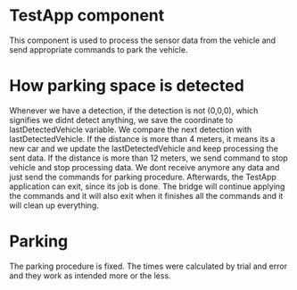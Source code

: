 # TestApp component

This component is used to process the sensor data from the vehicle and send appropriate commands to park the vehicle.



# How parking space is detected

Whenever we have a detection, if the detection is not (0,0,0), which signifies we didnt detect anything, we save the coordinate to lastDetectedVehicle variable. We compare the next detection with lastDetectedVehicle. If the distance is more than 4 meters, it means its a new car and we update the lastDetectedVehicle and keep processing the sent data. If the distance is more than 12 meters, we send command to stop vehicle and stop processing data. We dont receive anymore any data and just send the commands for parking procedure. Afterwards, the TestApp application can exit, since its job is done. The bridge  will continue applying the commands and it will also exit when  it finishes all the commands and it will clean up everything.


# Parking

The parking procedure is fixed. The times were calculated by trial and error and they work as intended more or the less. 
